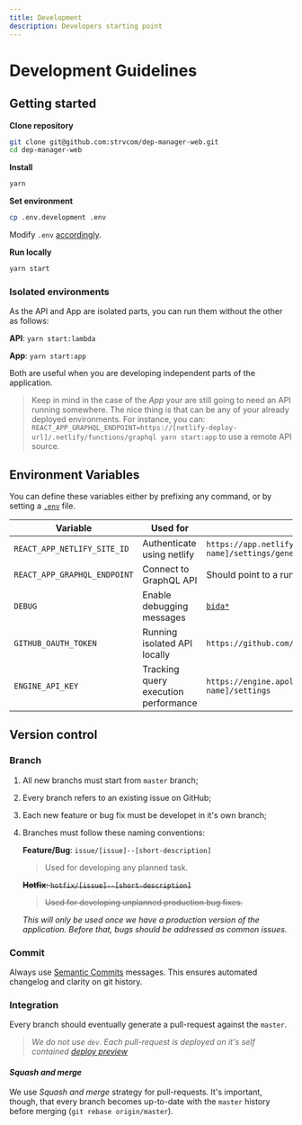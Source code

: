 ```yaml
---
title: Development
description: Developers starting point
---
```



# Development Guidelines

## Getting started

**Clone repository**

```sh
git clone git@github.com:strvcom/dep-manager-web.git
cd dep-manager-web
```

**Install**

```sh
yarn
```

**Set environment**

```sh
cp .env.development .env
```

Modify `.env` [accordingly](#environment-variables).

**Run locally**

```sh
yarn start
```

### Isolated environments

As the API and App are isolated parts, you can run them without the other as follows:

**API**: `yarn start:lambda`

**App**: `yarn start:app`

Both are useful when you are developing independent parts of the application.

> Keep in mind in the case of the _App_ your are still going to need an API running somewhere. The nice thing is that can be any of your already deployed environments. For instance, you can: `REACT_APP_GRAPHQL_ENDPOINT=https://[netlify-deploy-url]/.netlify/functions/graphql yarn start:app` to use a remote API source.

## Environment Variables

You can define these variables either by prefixing any command, or by setting a [`.env`](https://github.com/motdotla/dotenv) file.

| Variable                     | Used for                             | How to set                                                                    | Target      | Default                         |
| ---------------------------- | ------------------------------------ | ----------------------------------------------------------------------------- | ----------- | ------------------------------- |
| `REACT_APP_NETLIFY_SITE_ID`  | Authenticate using netlify           | `https://app.netlify.com/sites/[site-name]/settings/general#site-information` | production  |                                 |
| `REACT_APP_GRAPHQL_ENDPOINT` | Connect to GraphQL API               | Should point to a running API, either locally or remote                       | any         | `http://localhost:9000/graphql` |
| `DEBUG`                      | Enable debugging messages            | [`bida*`](https://github.com/visionmedia/debug)                               | any         |                                 |
| `GITHUB_OAUTH_TOKEN`         | Running isolated API locally         | `https://github.com/settings/tokens`                                          | development |                                 |
| `ENGINE_API_KEY`             | Tracking query execution performance | `https://engine.apollographql.com/service/[service name]/settings`            | development |                                 |

## Version control

### Branch

1. All new branchs must start from `master` branch;
2. Every branch refers to an existing issue on GitHub;
3. Each new feature or bug fix must be developet in it's own branch;
4. Branches must follow these naming conventions:

    **Feature/Bug**: `issue/[issue]--[short-description]`

    > Used for developing any planned task.

    ~~**Hotfix**: `hotfix/[issue]--[short-description]`~~

    > ~~Used for developing unplanned production bug fixes.~~

    _This will only be used once we have a production version of the application. Before that, bugs should be addressed as common issues._

### Commit

Always use [Semantic Commits](https://seesparkbox.com/foundry/semantic_commit_messages) messages. This ensures automated changelog and clarity on git history.

### Integration

Every branch should eventually generate a pull-request against the `master`. 

> _We do not use `dev`. Each pull-request is deployed on it's self contained [deploy preview](https://www.netlify.com/blog/2016/07/20/introducing-deploy-previews-in-netlify/)_

#### _Squash and merge_

We use _Squash and merge_ strategy for pull-requests. It's important, though, that every branch becomes up-to-date with the `master` history before merging (`git rebase origin/master`).